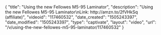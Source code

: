 {
    "title": "Using the new Fellowes M5-95 Laminator",
    "description": "Using the new Fellowes M5-95 Laminator\nLink: http:\/\/amzn.to\/2fVHkSq  (affiliate)",
    "videoid": "117460532",
    "date_created": "1505243397",
    "date_modified": "1505243397",
    "type": "captivate",
    "layout": "video",
    "url": "\/v\/using-the-new-fellowes-m5-95-laminator\/117460532"
}